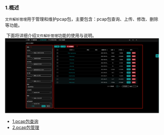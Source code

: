 ### 1.概述<!-- {docsify-ignore-all} -->

​	`文件解析管理`用于管理和维护pcap包，主要包含：pcap包查询、上传、修改、删除等功能。

​	下面将详细介绍`文件解析管理`功能的使用与说明。![](./img/01-pcap包管理首页.png)



- [1.pcap包查询](/zh-cn/parse/pcapQuery)
- [2.pcap包管理](/zh-cn/parse/pcapManage)

